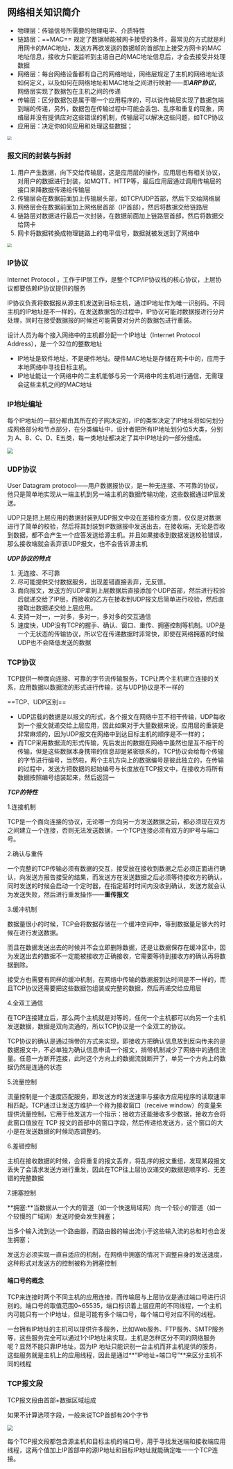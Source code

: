 ## 网络相关知识简介

- 物理层：传输信号所需要的物理电平、介质特性
- 链路层：==MAC== 规定了数据帧能被网卡接受的条件，最常见的方式就是利用网卡的MAC地址，发送方再欲发送的数据帧的首部加上接受方网卡的MAC地址信息，接收方只能监听到主语自己的MAC地址信息后，才会去接受并处理数据
- 网络层：每台网络设备都有自己的网络地址，网络层规定了主机的网络地址该如何定义，以及如何在网络地址和MAC地址之间进行映射——即***ARP协议***，网络层实现了数据包在主机之间的传递
- 传输层：区分数据包是属于哪一个应用程序的，可以说传输层实现了数据包端到端的传递，另外，数据包在传输过程中可能会丢包、乱序和重复的现象，网络层并没有提供应对这些错误的机制，传输层可以解决这些问题，如TCP协议
- 应用层：决定你如何应用和处理这些数据；

<img src="F:\A_Sources\A笔记整理\图片\网络分层.png" style="zoom:60%;" />

### 报文间的封装与拆封

1. 用户产生数据，向下交给传输层，这是应用层的操作，应用层也有相关协议，对用户的数据进行封装，如MQTT、HTTP等，最后应用层通过调用传输层的接口来降数据传递给传输层
2. 传输层会在数据前面加上传输层头部，如TCP/UDP首部，然后下交给网络层
3. 网络层会在数据前面加上网络层首部（IP首部），然后将数据交给链路层
4. 链路层对数据进行最后一次封装，在数据前面加上链路层首部，然后将数据交给网卡
5. 网卡将数据转换成物理链路上的电平信号，数据就被发送到了网络中

<img src="F:\A_Sources\A笔记整理\图片\封包.png" style="zoom:60%;" />

### IP协议

Internet Protocol ，工作于IP层工作，是整个TCP/IP协议栈的核心协议，上层协议都要依赖IP协议提供的服务

IP协议负责将数据报从源主机发送到目标主机，通过IP地址作为唯一识别码。不同主机的IP地址是不一样的，在发送数据包的过程中，IP协议可能对数据报进行分片处理，同时在接受数据报的时候还可能需要对分片的数据包进行重装。

设计人员为每个接入网络中的主机都分配一个IP地址（Internet  Protocol  Address），是一个32位的整数地址

- IP地址是软件地址，不是硬件地址。硬件MAC地址是存储在网卡中的，应用于本地网络中寻找目标主机。
- IP地址能让一个网络中的二主机能够与另一个网络中的主机进行通信，无需理会这些主机之间的MAC地址

### IP地址编址

每个IP地址的一部分都由其所在的子网决定的，IP的类型决定了IP地址将如何划分成网络部分和节点部分，在分类编址中，设计者把所有IP地址划分位5大类，分别为 A、B、C、D、E五类，每一类地址都决定了其中IP地址的一部分组成。

<img src="F:\A_Sources\A笔记整理\图片\IP地址编址.png" style="zoom:80%;" />

### UDP协议

User Datagram protocol——用户数据报协议，是一种无连接、不可靠的协议，他只是简单地实现从一端主机到另一端主机的数据传输功能，这些数据通过IP层发送。

UDP只是把上层应用的数据封装到UDP报文中没在差错检查方面，仅仅是对数据进行了简单的校验，然后将其封装到IP数据报中发送出去，在接收端，无论是否收到数据，都不会产生一个应答发送给源主机。并且如果接收到数据发送校验错误，那么接收端就会丢弃该UDP报文，也不会告诉源主机

***UDP协议的特点***

1. 无连接、不可靠
2. 尽可能提供交付数据服务，出现差错直接丢弃，无反馈。
3. 面向报文，发送方的UDP拿到上层数据后直接添加个UDP首部，然后进行校验后就递交给了IP层，而接收的乙方在接收到UDP报文后简单进行校验，然后直接取出数据递交给上层应用。
4. 支持一对一，一对多，多对一，多对多的交互通信
5. 速度快，UDP没有TCP的握手、确认、窗口、重传、拥塞控制等机制。UDP是一个无状态的传输协议，所以它在传递数据时非常快，即使在网络拥塞的时候UDP也不会降低发送的数据

### TCP协议

TCP提供一种面向连接、可靠的字节流传输服务，TCP让两个主机建立连接的关系，应用数据以数据流的形式进行传输，这与UDP协议是不一样的

==TCP、UDP区别==

- UDP运载的数据是以报文的形式，各个报文在网络中互不相干传输，UDP每收到一个报文就递交给上层应用，因此如果对于大量数据来说，应用层的重装是非常麻烦的，因为UDP报文在网络中到达目标主机的顺序是不一样的；
- 而TCP采用数据流的形式传输，先后发出的数据在网络中虽然也是互不相干的传输，但是这些数据本身携带的信息却是紧密联系的，TCP协议会给每个传输的字节进行编号，当然啦，两个主机方向上的数据编号是彼此独立的，在传输的过程中，发送方把数据的起始编号与长度放在TCP报文中，在接收方将所有数据按照编号组装起来，然后返回一

***TCP的特性***

1.连接机制

TCP是一个面向连接的协议，无论哪一方向另一方发送数据之前，都必须现在双方之间建立一个连接，否则无法发送数据，一个TCP连接必须有双方的IP号与端口号。

2.确认与重传

一个完整的TCP传输必须有数据的交互，接受放在接收到数据之后必须正面进行确认，向发送方报告接受的结果，而发送方在发送数据之后必须等待接收方的确认，同时发送的时候会启动一个定时器，在指定超时时间内没收到确认，发送方就会认为发送失败，然后进行重发操作——**重传报文**

3.缓冲机制

数据量很小的时候，TCP会将数据存储在一个缓冲空间中，等到数据量足够大的时候在进行发送数据。

而且在数据发送出去的时候并不会立即删除数据，还是让数据保存在缓冲区中，因为发送出去的数据不一定能被接收方正确接收，它需要等待到接收方的确认再将数据删除。

接受方也需要有同样的缓冲机制，在网络中传输的数据报到达时间是不一样的，而且TCP协议还需要把这些数据包组装成完整的数据，然后再递交给应用层

4.全双工通信

在TCP连接建立后，那么两个主机就是对等的，任何一个主机都可以向另一个主机发送数据，数据是双向流通的，所以TCP协议是一个全双工的协议。

TCP协议的确认是通过捎带的方式来实现，即接收方把确认信息放到反向传来的是数据报文中，不必单独为确认信息申请一个报文，捎带机制减少了网络中的通信流量。任意一方断开连接，此时这个方向上的数据流就断开了，单另一个方向上的数据仍然是连通的状态

5.流量控制

流量控制是一个速度匹配服务，即发送方的发送速率与接收方应用程序的读取速率相匹配，TCP通过让发送方维护一个称为接收窗口（receive window）的变量来提供流量控制，它用于给发送方一个指示：接收方还能接收多少数据，接收方会将此窗口值放在 TCP 报文的首部中的窗口字段，然后传递给发送方，这个窗口的大小是在发送数据的时候动态调整的。

6.差错控制

主机在接收数据的时候，会将重复的报文丢弃，将乱序的报文重组，发现某段报文丢失了会请求发送方进行重发，因此在TCP往上层协议递交的数据是顺序的、无差错的完整数据

7.拥塞控制

**拥塞:**当数据从一个大的管道（如一个快速局域网）向一个较小的管道（如一个较慢的广域网）发送时便会发生拥塞；

​		当多个输入流到达一个路由器，而路由器的输出流小于这些输入流的总和时也会发生拥塞；

发送方必须实现一直自适应的机制，在网络中拥塞的情况下调整自身的发送速度，这种形式对发送方的控制被称为拥塞控制

#### 端口号的概念

TCP来连接时两个不同主机的应用连接，而传输层与上层协议是通过端口号进行识别的。端口号的取值范围0~65535，端口标识着上层应用的不同线程，一个主机内可能只有一个IP地址，但是可能有多个端口号，每个端口号对应不同的线程。

一台拥有IP地址的主机可以提供许多服务，比如Web服务、FTP服务、SMTP服务等，这些服务完全可以通过1个IP地址来实现，主机是怎样区分不同的网络服务呢？显然不能只靠IP地址，因为IP 地址只能识别一台主机而非主机提供的服务，这些服务就是主机上的应用线程，因此是通过**“IP地址+端口号”**来区分主机不同的线程

### TCP报文段

TCP报文段由首部+数据区域组成

如果不计算选项字段，一般来说TCP首部有20个字节

<img src="F:\A_Sources\A笔记整理\图片\TCP报文.png" style="zoom:80%;" />

每个TCP报文段都包含源主机和目标主机的端口号，用于寻找发送端和接收端应用线程，这两个值加上IP首部中的源IP地址和目标IP地址就能确定唯一一个TCP连接。







​			

